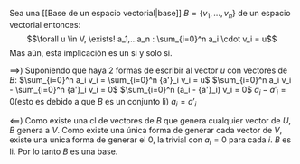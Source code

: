 Sea una [[Base de un espacio vectorial|base]] $B=\{v_1,...,v_n\}$ de un espacio vectorial entonces:
$$\forall u \in V, \exists! a_1,...a_n : \sum_{i=0}^n a_i \cdot v_i = u$$
Mas aún, esta implicación es un si y solo si.

$\implies$)
Suponiendo que haya 2 formas de escribir al vector $u$ con vectores de $B$:
$\sum_{i=0}^n a_i v_i = \sum_{i=0}^n {a'}_i v_i = u$
$\sum_{i=0}^n a_i v_i - \sum_{i=0}^n {a'}_i v_i = 0$
$\sum_{i=0}^n (a_i - {a'}_i) v_i = 0$
$a_i - {a'}_i = 0$(esto es debido a que $B$ es un conjunto li)
$a_i = {a'}_i$

$\impliedby$)
Como existe una cl de vectores de $B$ que genera cualquier vector de $U$, $B$ genera a $V$.
Como existe una única forma de generar cada vector de $V$, existe una unica forma de generar el $0$, la trivial con $a_i = 0$ para cada $i$. $B$ es li.
Por lo tanto $B$ es una base.